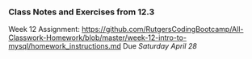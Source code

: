 ### Class Notes and Exercises from 12.3

Week 12 Assignment:
https://github.com/RutgersCodingBootcamp/All-Classwork-Homework/blob/master/week-12-intro-to-mysql/homework_instructions.md
Due *Saturday April 28*
